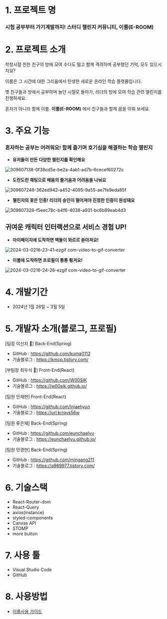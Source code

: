 # 1. 프로젝트 명
### 시험 공부부터 가기계발까지! 스터디 챌린지 커뮤니티, 이룸(E-ROOM)

# 2. 프로젝트 소개
학창시절 친한 친구의 방에 모여 수다도 떨고 함께 격려하며 공부했던 기억, 모두 있으시지요?

이룸은 그 시간에 대한 그리움에서 탄생한 새로운 온라인 학습 플랫폼입니다.

옛 친구들과 방에서 공부하며 놀던 시절로 돌아가, 리더의 방에 모여 학습 관련 챌린지를 진행하세요. 

혼자가 아니라 함께 이룸. __이룸(E-ROOM)__ 에서 친구들과 함께 꿈을 이뤄 보세요.

# 3. 주요 기능
### 혼자하는 공부는 어려워요! 함께 즐기며 호기심을 해결하는 학습 챌린지

- **유저들이 만든 다양한 챌린지를 확인해요**
  
![309607138-0f38cd5e-be2a-4ab1-ad7b-6cecef60272c](https://github.com/Eroom-Project/Eroom-Project-FE/assets/39895634/fd38f765-582b-4859-a69a-5f7c6905741f)


- **도란도란 채팅으로 배움의 즐거움과 어려움을 나눠요**
  
![309607246-362ed942-a452-4095-9a55-ae7fe9eda85f](https://github.com/Eroom-Project/Eroom-Project-FE/assets/39895634/497635bd-fa1b-4d9b-b8f1-778819515fda)


- **챌린지의 꽃은 인증! 리더의 승인이 떨어져야 진정한 인증이 완성돼요**
  
![309607328-f5eec78c-b4f6-4038-a931-bc6b89eab4d3](https://github.com/Eroom-Project/Eroom-Project-FE/assets/39895634/510c8be6-7976-40f3-81fc-845e04978b64)


## 귀여운 캐릭터 인터랙션으로 서비스 경험 UP!
 - **마이페이지에 도착하면 벽돌이 와르르 쏟아져요!**
      
![2024-03-0216-23-41-ezgif com-video-to-gif-converter](https://github.com/Eroom-Project/Eroom-Project-FE/assets/39895634/ff4b20d0-a5f8-46f0-a7bc-d3769d625cf6)

 - **이룸에 도착하면 프로필이 통통 튕겨요!**
   
![2024-03-0216-24-26-ezgif com-video-to-gif-converter](https://github.com/Eroom-Project/Eroom-Project-FE/assets/39895634/e0eee885-25be-4418-9728-fdbfe3468129)

            
# 4. 개발기간 
- 2024년 1월 26일 ~ 3월 5일
  
# 5. 개발자 소개(블로그, 프로필)

[팀장 이신지 👑] Back-End(Spring)
  - GitHub : https://github.com/kuma0112
  - 기술블로그 : https://kmcp.tistory.com/
    
[부팀장 최우식 👑] Front-End(React)
  - GitHub : https://github.com/W00SIK
  - 기술블로그 : https://w00sik.github.io/

[팀원 인재현] Front-End(React)
  - GitHub : https://github.com/injaehyun
  - 기술블로그 : https://url.kr/qvs56w
    
[팀원 류은채] Back-End(Spring)
  - GitHub : https://github.com/eunchaelyu
  - 기술블로그 : https://eunchaelyu.github.io/
    
[팀원 민경현] Back-End(Spring)
  - GitHub : https://github.com/mingang211
  - 기술블로그 : https://a989977.tistory.com/
    
# 6. 기술스택
  - React-Router-dom
  - React-Query
  - axios(instance)
  - styled-components
  - Canvas API
  - STOMP
  - more button

# 7. 사용 툴
  - Visual Studio Code
  - GitHub
    
# 8. 사용방법
  - [이룸사용 가이드](https://www.notion.so/f9cbfd07d6f243539399cd2440c16025?pvs=4)
  
